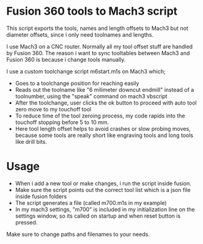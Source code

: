 # Fusion 360 tools to Mach3 script

This script exports the tools, names and length offsets to Mach3 but not diameter offsets, since i only need toolnames and lengths.

I use Mach3 on a CNC router. Normally all my tool offset stuff are handled by Fusion 360.
The reason i want to sync tooltables between Mach3 and Fusion 360 is because i change tools manually.

I use a custom toolchange script m6start.m1s on Mach3 which;

* Goes to a toolchange position for reaching easily
* Reads out the toolname like "6 milimeter downcut endmill" instead of a toolnumber, using the "speak" command on mach3 vbscript
* After the toolchange, user clicks the ok button to proceed with auto tool zero move to my touchoff tool
* To reduce time of the tool zeroing process, my code rapids into the touchoff stopping before 5 to 10 mm.
* Here tool length offset helps to avoid crashes or slow probing moves, because some tools are really short like engraving tools and long tools like drill bits.


# Usage

* When i add a new tool or make changes, i run the script inside fusion.
* Make sure the script points out the correct tool list which is a json file inside fusion folders
* The script generates a file (called m700.m1s in my example)
* In my mach3 settings, "m700" is included in my initialization line on the settings window, so its called
on startup and when reset button is pressed.

Make sure to change paths and filenames to your needs.
